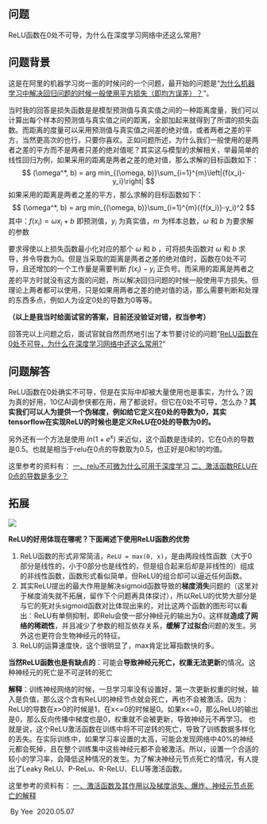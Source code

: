## 问题

ReLU函数在0处不可导，为什么在深度学习网络中还这么常用?

## 问题背景

这是在阿里的机器学习岗一面的时候问的一个问题，最开始的问题是“<u>为什么机器学习中解决回归问题的时候一般使用平方损失（即均方误差）？</u>”。

当时我的回答是损失函数是是模型预测值与真实值之间的一种距离度量，我们可以计算出每个样本的预测值与真实值之间的距离，全部加起来就得到了所谓的损失函数。而距离的度量可以采用预测值与真实值之间差的绝对值，或者两者之差的平方，当然更高次的也行，只要你喜欢。正如问题所述，为什么我们一般使用的是两者之差的平方而不是两者只差的绝对值呢？其实这与模型的求解相关，举最简单的线性回归为例，如果采用的距离是两者之差的绝对值，那么求解的目标函数如下：
$$
(\omega^*, b) = arg min_{(\omega, b)}\sum_{i=1}^{m}\left|{f(x_i)-y_i}\right|
$$
如果采用的距离是两者之差的平方，那么求解的目标函数如下：
$$
(\omega^*, b) = arg min_{(\omega, b)}\sum_{i=1}^{m}({f(x_i)}-y_i)^2
$$
其中：$f(x_i) = \omega x_i + b$ 即预测值，$y_i$ 为真实值，$m$ 为样本总数，$\omega$ 和 $b$ 为要求解的参数

要求得使以上损失函数最小化对应的那个 $\omega$ 和 $b$ ，可将损失函数对 $\omega$ 和 $b$ 求导，并令导数为0。但是当采取的距离是两者之差的绝对值时，函数在0处不可导，且还增加的一个工作量是需要判断 $f(x_i)-y_i$ 正负号。而采用的距离是两者之差的平方时就没有这方面的问题，所以解决回归问题的时候一般使用平方损失。但理论上两者都可以使用，只是如果用两者之差的绝对值的话，那么需要判断和处理的东西多点，例如人为设定0处的导数为0等等。

**（以上是我当时给面试官的答案，目前还没验证对错，权当参考）**

回答完以上问题之后，面试官就自然而然地引出了本节要讨论的问题“<u>ReLU函数在0处不可导，为什么在深度学习网络中还这么常用?</u>“

## 问题解答

ReLU函数在0处确实不可导，但是在实际中却被大量使用也是事实，为什么？因为真的好用，10亿AI调参侠都在用，用了都说好。但它在0处不可导，怎么办？**其实我们可以人为提供一个伪梯度，例如给它定义在0处的导数为0，其实tensorflow在实现ReLU的时候也是定义ReLU在0处的导数为0的。**

另外还有一个方法是使用 $ln(1+e^x)$ 来近似，这个函数是连续的，它在0点的导数是0.5。也就是相当于relu在0点的导数取为0.5，也正好是0和1的均值。

这里参考的资料有：
[一、relu不可微为什么可用于深度学习](https://blog.csdn.net/ningyanggege/article/details/82493023)
[二、激活函数RELU在0点的导数是多少？](http://sofasofa.io/forum_main_post.php?postid=1003784)

## 拓展

![](/media/yee/Files/找工作相关学习资料/面试问题答案库/计算机视觉面试问题/链接图片/20190311150821756.png)

**ReLU的好用体现在哪呢？下面阐述下使用ReLU函数的优势**

1. ReLU函数的形式非常简洁，`ReLU = max(0, x)`，是由两段线性函数（大于0部分是线性的，小于0部分也是线性的，但是组合起来后却是非线性的）组成的非线性函数，函数形式看似简单，但ReLU的组合却可以逼近任何函数。
2. 其实ReLU提出的最大作用是解决sigmoid函数导致的**梯度消失**问题的（这里对于梯度消失就不拓展，留作下个问题再具体探讨），所以ReLU的优势大部分是与它的死对头sigmoid函数对比体现出来的，对比这两个函数的图形可以看出：ReLU有单侧抑制，即Relu会使一部分神经元的输出为0，这样就**造成了网络的稀疏性**，并且减少了参数的相互依存关系，**缓解了过拟合**问题的发生。另外这也更符合生物神经元的特征。
3. ReLU的运算速度快，这个很明显了，max肯定比幂指数快的多。



**当然ReLU函数也是有缺点的**：可能会**导致神经元死亡，权重无法更新**的情况。这种神经元的死亡是不可逆转的死亡

**解释**：训练神经网络的时候，一旦学习率没有设置好，第一次更新权重的时候，输入是负值，那么这个含有ReLU的神经节点就会死亡，再也不会被激活。因为：ReLU的导数在x>0的时候是1，在x<=0的时候是0。如果x<=0，那么ReLU的输出是0，那么反向传播中梯度也是0，权重就不会被更新，导致神经元不再学习。 
 也就是说，这个ReLU激活函数在训练中将不可逆转的死亡，导致了训练数据多样化的丢失。在实际训练中，如果学习率设置的太高，可能会发现网络中40%的神经元都会死掉，且在整个训练集中这些神经元都不会被激活。所以，设置一个合适的较小的学习率，会降低这种情况的发生。为了解决神经元节点死亡的情况，有人提出了Leaky ReLU、P-ReLu、R-ReLU、ELU等激活函数。

这里参考的资料有：
[一、激活函数及其作用以及梯度消失、爆炸、神经元节点死亡的解释](https://blog.csdn.net/qq_17130909/article/details/80582226)

​                                                                                                                                                                                 By Yee
​                                                                                                                                                                             2020.05.07

